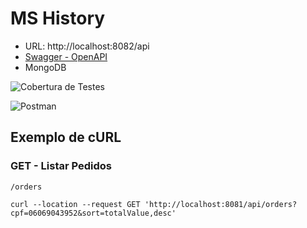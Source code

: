 # MS History

- URL: http://localhost:8082/api
- [Swagger - OpenAPI](https://github.com/theodoroferreira/avaliacao-individual/ms-history/src/main/resources/openapi.yaml)
- MongoDB

![Cobertura de Testes](/src/main/resources/static/images/tests-ms-history.png)

![Postman](/src/main/resources/static/images/postman-ms-history.png)

## Exemplo de cURL

### GET - Listar Pedidos

`/orders`

```cURL
curl --location --request GET 'http://localhost:8081/api/orders?cpf=06069043952&sort=totalValue,desc'
```
